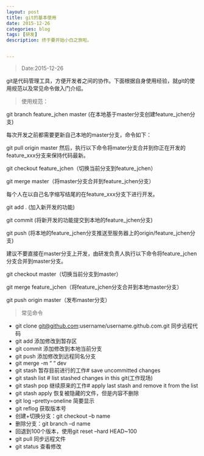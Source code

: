 ```yaml
---
layout: post
title: git的基本使用
date: 2015-12-26
categories: blog
tags: [研发]
description: 终于要开始小白之旅啦。


---
```


>Date:2015-12-26  

git是代码管理工具，方便开发者之间的协作。下面根据自身使用经验，就git的使用规范以及常见命令做入门介绍。

>使用规范：

  git branch feature_jchen master (在本地基于master分支创建feature_jchen分支)

  每次开发之前都需要更新自己本地的master分支，命令如下：
  
  git pull origin master
  然后，执行以下命令将mater分支合并到你正在开发的feature_xxx分支来保持代码最新。
  
  git checkout feature_jchen（切换当前分支到feature_jchen）
  
  git merge master（将master分支合并到feature_jchen分支）

  每个人在以自己名字缩写结尾的在feature_xxx分支下进行开发。
  
  git add . (加入新开发的功能)
  
  git commit (将新开发的功能提交到本地的feature_jchen分支)
  
  git push (将本地的feature_jchen分支推送至服务器上的origin/feature_jchen分支)
  
  建议不要直接在master分支上开发，由研发负责人执行以下命令将feature_jchen分支合并到master分支。
  
  git checkout master（切换当前分支到master）
  
  git merge feature_jchen（将feature_jchen分支合并到本地master分支）
  
  git push origin master（发布master分支）
 
>常见命令

- git clone git@github.com:username/username.github.com.git 同步远程代码
- git add 添加修改到暂存区
- git commit 添加修改到本地当前分支
- git push 添加修改到远程同名分支
- git merge -m “  “ dev
- git stash 暂存目前进行的工作# save uncommitted changes
- git stash list     # list stashed changes in this git(工作现场)
- git stash pop 继续原来的工作# apply last stash and remove it from the list
- git stash apply 恢复被隐藏的文件，但是内容不删除
- git log –pretty=oneline 简要显示
- git reflog  获取版本号
- 创建+切换分支：git checkout –b name
- 删除分支：git branch –d name
- 回退到100个版本，使用git reset –hard HEAD~100
- git pull 同步远程文件
- git status 查看修改